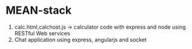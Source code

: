 # MEAN-stack
1) calc.html,calchost.js -> calculator code with express and node using RESTful Web services
2) Chat application using express, angularjs and socket
